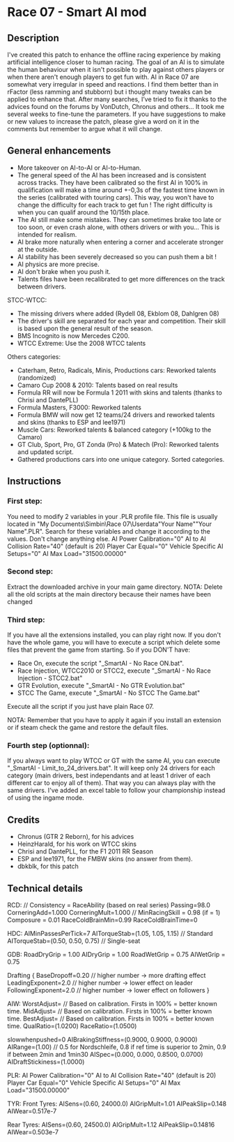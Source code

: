 # Race 07 - Smart AI mod

## Description
I've created this patch to enhance the offline racing experience by making artificial intelligence closer to human racing. The goal of an AI is to simulate the human behaviour when it isn't possible to play against others players or when there aren't enough players to get fun with. AI in Race 07 are somewhat very irregular in speed and reactions. I find them better than in rFactor (less ramming and stubborn) but i thought many tweaks can be applied to enhance that. After many searches, I’ve tried to fix it thanks to the advices found on the forums by VonDutch, Chronus and others... It took me several weeks to fine-tune the parameters.
If you have suggestions to make or new values to increase the patch, please give a word on it in the comments but remember to argue what it will change.

## General enhancements
- More takeover on AI-to-AI or AI-to-Human.
- The general speed of the AI has been increased and is consistent across tracks. They have been calibrated so the first AI in 100% in qualification will make a time around +-0,3s of the fastest time known in the series (calibrated with touring cars). This way, you won't have to change the difficulty for each track to get fun ! The right difficulty is when you can qualif around the 10/15th place.
- The AI still make some mistakes. They can sometimes brake too late or too soon, or even crash alone, with others drivers or with you... This is intended for realism.
- AI brake more naturally when entering a corner and accelerate stronger at the outside.
- AI stability has been severely decreased so you can push them a bit !
- AI physics are more precise.
- AI don't brake when you push it.
- Talents files have been recalibrated to get more differences on the track between drivers.

STCC-WTCC:
- The missing drivers where added (Rydell 08, Ekblom 08, Dahlgren 08)
- The driver's skill are separated for each year and competition. Their skill is based upon the general result of the season.
- BMS Incognito is now Mercedes C200.
- WTCC Extreme: Use the 2008 WTCC talents

Others categories:
- Caterham, Retro, Radicals, Minis, Productions cars: Reworked talents (randomized)
- Camaro Cup 2008 & 2010: Talents based on real results
- Formula RR will now be Formula 1 2011 with skins and talents (thanks to Chrisi and DantePLL)
- Formula Masters, F3000: Reworked talents
- Formula BMW will now get 12 teams/24 drivers and reworked talents and skins (thanks to ESP and lee1971)
- Muscle Cars: Reworked talents & balanced category (+100kg to the Camaro)
- GT Club, Sport, Pro, GT Zonda (Pro) & Matech (Pro): Reworked talents and updated script.
- Gathered productions cars into one unique category. Sorted categories.

## Instructions
### First step:
You need to modify 2 variables in your .PLR profile file. This file is usually located in "My Documents\Simbin\Race 07\Userdata\"Your Name"\"Your Name".PLR".
Search for these variables and change it according to the values. Don't change anything else.
AI Power Calibration="0"
AI to AI Collision Rate="40" (default is 20)
Player Car Equal="0"
Vehicle Specific AI Setups="0"
AI Max Load="31500.00000"

### Second step:
Extract the downloaded archive in your main game directory.
NOTA: Delete all the old scripts at the main directory because their names have been changed

### Third step:
If you have all the extensions installed, you can play right now.
If you don't have the whole game, you will have to execute a script which delete some files that prevent the game from starting. 
So if you DON'T have:
- Race On, execute the script "_SmartAI - No Race ON.bat". 
- Race Injection, WTCC2010 or STCC2, execute "_SmartAI - No Race Injection - STCC2.bat"
- GTR Evolution, execute "_SmartAI - No GTR Evolution.bat"
- STCC The Game, execute "_SmartAI - No STCC The Game.bat"

Execute all the script if you just have plain Race 07.

NOTA: Remember that you have to apply it again if you install an extension or if steam check the game and restore the default files.

### Fourth step (optionnal):
If you always want to play WTCC or GT with the same AI, you can execute "_SmartAI - Limit_to_24_drivers.bat". It will keep only 24 drivers for each category (main drivers, best independants and at least 1 driver of each different car to enjoy all of them). That way you can always play with the same drivers. I've added an excel table to follow your championship instead of using the ingame mode.

## Credits
- Chronus (GTR 2 Reborn), for his advices
- HeinzHarald, for his work on WTCC skins
- Chrisi and DantePLL, for the F1 2011 RR Season
- ESP and lee1971, for the FMBW skins (no answer from them).
- dbkblk, for this patch

## Technical details
RCD:
// Consistency = RaceAbility (based on real series)
Passing=98.0
CorneringAdd=1.000
CorneringMult=1.000
// MinRacingSkill = 0.98 (if = 1)
Composure = 0.01
RaceColdBrainMin=0.99
RaceColdBrainTime=0

HDC:
AIMinPassesPerTick=7
AITorqueStab=(1.05, 1.05, 1.15) // Standard
AITorqueStab=(0.50, 0.50, 0.75) // Single-seat

GDB:
RoadDryGrip = 1.00
AIDryGrip = 1.00
RoadWetGrip = 0.75
AIWetGrip = 0.75

Drafting
{
  BaseDropoff=0.20 // higher number -> more drafting effect
  LeadingExponent=2.0 // higher number -> lower effect on leader
  FollowingExponent=2.0 // higher number -> lower effect on followers
}

AIW:
WorstAdjust= // Based on calibration. Firsts in 100% = better known time.
MidAdjust= // Based on calibration. Firsts in 100% = better known time.
BestAdjust= // Based on calibration. Firsts in 100% = better known time.
QualRatio=(1.0200)
RaceRatio=(1.0500)

slowwhenpushed=0
AIBrakingStiffness=(0.9000, 0.9000, 0.9000)
AIRange=(1.00) // 0.5 for Nordschleife, 0.8 if ref time is superior to 2min, 0.9 if between 2min and 1min30
AISpec=(0.000, 0.000, 0.8500, 0.0700)
AIDraftStickiness=(1.0000)


PLR:
AI Power Calibration="0"
AI to AI Collision Rate="40" (default is 20)
Player Car Equal="0"
Vehicle Specific AI Setups="0"
AI Max Load="31500.00000"


TYR:
Front Tyres:
AISens=(0.60, 24000.0)
AIGripMult=1.01
AIPeakSlip=0.148
AIWear=0.517e-7

Rear Tyres:
AISens=(0.60, 24500.0)
AIGripMult=1.12
AIPeakSlip=0.14816
AIWear=0.503e-7
